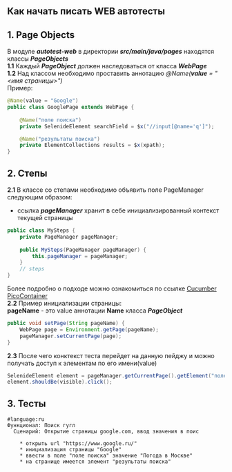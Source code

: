 ## Как начать писать WEB автотесты
## 1.  Page Objects
В модуле ***autotest-web*** в директории ***src/main/java/pages*** находятся классы ***PageObjects***<br/>
**1.1** Каждый ***PageObject*** должен наследоваться от класса ***WebPage***<br/>
**1.2** Над классом необходимо проставить аннотацию *@Name(**value** = "<имя страницы>")*<br/>
Пример:<br/>
```java
@Name(value = "Google")
public class GooglePage extends WebPage {
    
    @Name("поле поиска") 
    private SelenideElement searchField = $x("//input[@name='q']");

    @Name("результаты поиска")
    private ElementCollections results = $x(xpath);
}
```
## 2. Степы
**2.1** В классе со степами необходимо объявить поле PageManager следующим образом:<br/>
* ссылка ***pageManager*** хранит в себе инициализированный контекст текущей страницы<br/>
```java
public class MySteps {
    private PageManager pageManager;
		
    public MySteps(PageManager pageManager) {  
	    this.pageManager = pageManager;  
    }
    // steps
}
```
Более подробно о подходе можно ознакомиться по ссылке [Cucumber PicoContainer](https://cucumber.io/docs/cucumber/state/) <br/>
**2.2** Пример инициализации страницы:<br/>
**pageName** - это value аннотации **Name** класса ***PageObject***
```java
public void setPage(String pageName) {
    WebPage page = Environment.getPage(pageName);
    pageManager.setCurrentPage(page);
}
```
**2.3** После чего конктекст теста перейдет на данную пейджу и можно получать доступ к элементам по его имени(value)<br/>
```java
SelenideElement element = pageManager.getCurrentPage().getElement("поле поиска");
element.shouldBe(visible).click();
```

## 3. Тесты

```gherkin
#language:ru
Функционал: Поиск гугл
  Сценарий: Открытие страницы google.com, ввод значения в поис

    * открыть url "https://www.google.ru/"
    * инициализация страницы "Google"
    * ввести в поле "поле поиска" значение "Погода в Москве"
    * на странице имеется элемент "результаты поиска"
```